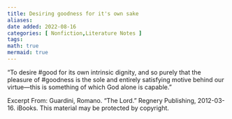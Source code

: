 ```yaml
---
title: Desiring goodness for it's own sake
aliases:
date added: 2022-08-16
categories: [ Nonfiction,Literature Notes ]
tags: 
math: true
mermaid: true
---
```



“To desire #good for its own intrinsic dignity, and so purely that the pleasure of #goodness is the sole and entirely satisfying motive behind our virtue—this is something of which God alone is capable.”

Excerpt From: Guardini, Romano. “The Lord.” Regnery Publishing, 2012-03-16. iBooks. 
This material may be protected by copyright.



